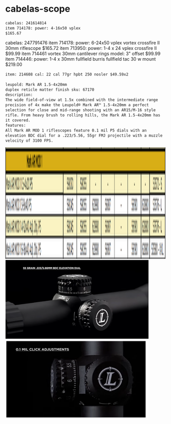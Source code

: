 # cabelas-scope
```
cabelas: 241614814
item 714178: power: 4-16x50 vplex
$165.67
```
cabelas: 247791476
item 714178: power: 6-24x50 vplex 
vortex crossfire II 30mm riflescope
$165.72
item 713950: power: 1-4 x 24 vplex crossfire II
$99.99
item 714461 vortex 30mm cantilever rings model: 3" offset $99.99
item 714446: power: 1-4 x 30mm fullfield burris fullfield tac 30 w mount $219.00 
```
item: 214608 cal: 22 cal 77gr hpbt 250 nosler $49.59x2

leupold: Mark AR 1.5-4x20mm
duplex reticle matter finish sku: 67170
description:
The wide field-of-view at 1.5x combined with the intermediate range precision of 4x make the Leupold® Mark AR™ 1.5-4x20mm a perfect selection for close and mid-range shooting with an AR15/M-16 style rifle. From heavy brush to rolling hills, the Mark AR 1.5-4x20mm has it covered.
features:
All Mark AR MOD 1 riflescopes feature 0.1 mil P5 dials with an elevation BDC dial for a .223/5.56, 55gr FMJ projectile with a muzzle velocity of 3100 FPS.

```
<img src="https://github.com/cgpeanut/cabelas-scopes/blob/master/images/mark-ar-mod1.png" alt="IMAGE ALT TEXT HERE" width="700" height="350" /></a>
<img src="https://github.com/cgpeanut/cabelas-scopes/blob/master/images/bdc-elevation-dial.png" alt="IMAGE ALT TEXT HERE" width="450" height="250" /></a>
<img src="https://github.com/cgpeanut/cabelas-scopes/blob/master/images/mil-click-adj.png" alt="IMAGE ALT TEXT HERE" width="450" height="250" /></a>



